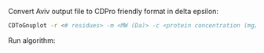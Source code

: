 Convert Aviv output file to CDPro friendly format in delta epsilon:

```bash
CDToGnuplot -r <# residues> -m <MW (Da)> -c <protein concentration (mg/ml)> [-b <buffer file>] < InFile >OutFile
```

Run algorithm:
